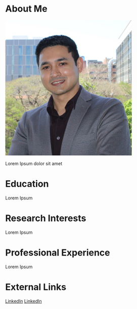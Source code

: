 # About Me
<img src="./src/Headshot.jpg" width="400" alt="Abraham's Headshot"/>
<p>Lorem Ipsum dolor sit amet</p>

# Education
<p>Lorem Ipsum</p>

# Research Interests
<p>Lorem Ipsum</p>

# Professional Experience
<p>Lorem Ipsum</p>

# External Links
<a href=""></a>
<a href="">LinkedIn</a>
<a href="">LinkedIn</a>
